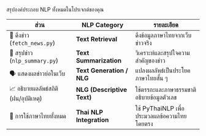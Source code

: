 สรุปองค์ประกอบ NLP ทั้งหมดในโปรเจกต์ของคุณ

| ส่วน                                  | NLP Category               | รายละเอียด                                  |
| ------------------------------------- | -------------------------- | ------------------------------------------- |
| 📰 ดึงข่าว (`fetch_news.py`)          | **Text Retrieval**         | ดึงข้อมูลภาษาไทยจากเว็บข่าวจริง             |
| 🧠 สรุปข่าว (`nlp_summary.py`)        | **Text Summarization**     | วิเคราะห์และสรุปใจความสำคัญของข่าว          |
| 🗣️ แสดงผลข่าวย่อในเว็บ               | **Text Generation / NLG**  | แปลงผลลัพธ์เป็นประโยคภาษาไทยสั้น ๆ          |
| 📈 อธิบายผลลัพธ์สถิติ (ฝน/อุบัติเหตุ) | **NLG (Descriptive Text)** | ใช้ตรรกะและภาษาธรรมชาติอธิบายข้อมูลตัวเลข   |
| 🧩 การใช้ภาษาไทยทั้งหมด               | **Thai NLP Integration**   | ใช้ PyThaiNLP เพื่อประมวลผลข้อความไทยโดยตรง |
